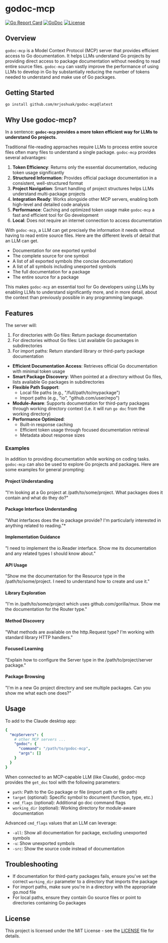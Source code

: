 # godoc-mcp

[![Go Report Card](https://goreportcard.com/badge/github.com/mrjoshuak/godoc-mcp)](https://goreportcard.com/report/github.com/mrjoshuak/godoc-mcp)
[![GoDoc](https://godoc.org/github.com/mrjoshuak/godoc-mcp?status.svg)](https://godoc.org/github.com/mrjoshuak/godoc-mcp)
[![License](https://img.shields.io/badge/License-MIT-blue.svg)](LICENSE)

## Overview

`godoc-mcp` is a Model Context Protocol (MCP) server that provides efficient access to Go documentation. It helps LLMs understand Go projects by providing direct access to package documentation without needing to read entire source files. `godoc-mcp` can vastly improve the performance of using LLMs to develop in Go by substantially reducing the number of tokens needed to understand and make use of Go packages.

## Getting Started

```bash
go install github.com/mrjoshuak/godoc-mcp@latest
```

## Why Use godoc-mcp?

In a sentence: **`godoc-mcp` provides a more token efficient way for LLMs to understand Go projects.**

Traditional file-reading approaches require LLMs to process entire source files often many files to understand a single package. `godoc-mcp` provides several advantages:

1. **Token Efficiency**: Returns only the essential documentation, reducing token usage significantly
2. **Structured Information**: Provides official package documentation in a consistent, well-structured format
3. **Project Navigation**: Smart handling of project structures helps LLMs understand multi-package projects
4. **Integration Ready**: Works alongside other MCP servers, enabling both high-level and detailed code analysis
5. **Performance**: Caching and optimized token usage make `godoc-mcp` a fast and efficient tool for Go development
6. **Local**: Does not require an internet connection to access documentation

With `godoc-mcp`, a LLM can get precisely the information it needs without having to read entire source files. Here are the different levels of detail that an LLM can get.

- Documentation for one exported symbol
- The complete source for one symbol
- A list of all exported symbols (the concise documentation)
- A list of all symbols including unexported symbols
- The full documentation for a package
- The entire source for a package

This makes `godoc-mcp` an essential tool for Go developers using LLMs by enabling LLMs to understand significantly more, and in more detail, about the context than previously possible in any programming language.

## Features

The server will:
1. For directories with Go files: Return package documentation
2. For directories without Go files: List available Go packages in subdirectories
3. For import paths: Return standard library or third-party package documentation

- **Efficient Documentation Access**: Retrieves official Go documentation with minimal token usage
- **Smart Package Discovery**: When pointed at a directory without Go files, lists available Go packages in subdirectories
- **Flexible Path Support**:
  - Local file paths (e.g., "/full/path/to/mypackage")
  - Import paths (e.g., "io", "github.com/user/repo")
- **Module-Aware**: Supports documentation for third-party packages through working directory context (i.e. it will run `go doc` from the working directory)
- **Performance Optimized**:
  - Built-in response caching
  - Efficient token usage through focused documentation retrieval
  - Metadata about response sizes

### Examples

In addition to providing documentation while working on coding tasks. `godoc-mcp` can also be used to explore Go projects and packages. Here are some examples for general prompting:

#### Project Understanding

"I'm looking at a Go project at /path/to/some/project. What packages does it contain and what do they do?"

#### Package Interface Understanding

"What interfaces does the io package provide? I'm particularly interested in anything related to reading."*

#### Implementation Guidance

"I need to implement the io.Reader interface. Show me its documentation and any related types I should know about."

#### API Usage

"Show me the documentation for the Resource type in the /path/to/some/project. I need to understand how to create and use it."

#### Library Exploration

"I'm in /path/to/some/project which uses github.com/gorilla/mux. Show me the documentation for the Router type."

#### Method Discovery

"What methods are available on the http.Request type? I'm working with standard library HTTP handlers."

#### Focused Learning

"Explain how to configure the Server type in the /path/to/project/server package."

#### Package Browsing

"I'm in a new Go project directory and see multiple packages. Can you show me what each one does?"

## Usage

To add to the Claude desktop app:

```yaml
{
  "mcpServers": {
    # other MCP servers ...
    "godoc": {
      "command": "/path/to/godoc-mcp",
      "args": []
    }
  }
}
```

When connected to an MCP-capable LLM (like Claude), godoc-mcp provides the `get_doc` tool with the following parameters:

- `path`: Path to the Go package or file (import path or file path)
- `target` (optional): Specific symbol to document (function, type, etc.)
- `cmd_flags` (optional): Additional go doc command flags
- `working_dir` (optional): Working directory for module-aware documentation

Advanced `cmd_flags` values that an LLM can leverage:
- `-all`: Show all documentation for package, excluding unexported symbols
- `-u`: Show unexported symbols
- `-src`: Show the source code instead of documentation

## Troubleshooting

- If documentation for third-party packages fails, ensure you've set the correct `working_dir` parameter to a directory that imports the package
- For import paths, make sure you're in a directory with the appropriate go.mod file
- For local paths, ensure they contain Go source files or point to directories containing Go packages

## License

This project is licensed under the MIT License - see the [LICENSE](LICENSE) file for details.